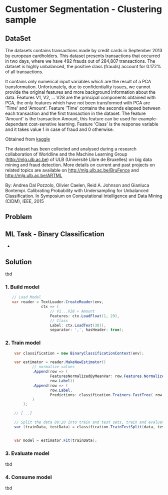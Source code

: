 # Customer Segmentation - Clustering sample

## DataSet

The datasets contains transactions made by credit cards in September 2013 by european cardholders. This dataset presents transactions that occurred in two days, where we have 492 frauds out of 284,807 transactions. The dataset is highly unbalanced, the positive class (frauds) account for 0.172% of all transactions.

It contains only numerical input variables which are the result of a PCA transformation. Unfortunately, due to confidentiality issues, we cannot provide the original features and more background information about the data. Features V1, V2, ... V28 are the principal components obtained with PCA, the only features which have not been transformed with PCA are 'Time' and 'Amount'. Feature 'Time' contains the seconds elapsed between each transaction and the first transaction in the dataset. The feature 'Amount' is the transaction Amount, this feature can be used for example-dependant cost-senstive learning. Feature 'Class' is the response variable and it takes value 1 in case of fraud and 0 otherwise.

Obtained from [kaggle](https://www.kaggle.com/mlg-ulb/creditcardfraud)

The dataset has been collected and analysed during a research collaboration of Worldline and the Machine Learning Group (http://mlg.ulb.ac.be) of ULB (Université Libre de Bruxelles) on big data mining and fraud detection. More details on current and past projects on related topics are available on http://mlg.ulb.ac.be/BruFence and http://mlg.ulb.ac.be/ARTML

By: Andrea Dal Pozzolo, Olivier Caelen, Reid A. Johnson and Gianluca Bontempi. Calibrating Probability with Undersampling for Unbalanced Classification. In Symposium on Computational Intelligence and Data Mining (CIDM), IEEE, 2015

## Problem

## ML Task - Binary Classification

-  

## Solution
tbd

### 1. Build model

`````csharp
   // Load Model
   var reader = TextLoader.CreateReader(env,
                ctx => (
                    // V1...V28 + Amount
                    Features: ctx.LoadFloat(1, 29),
                    // Class
                    Label: ctx.LoadText(30)),
                    separator: ',', hasHeader: true);
`````

### 2. Train model

`````csharp
    var classification = new BinaryClassificationContext(env);

    var estimator = reader.MakeNewEstimator()
            // normalize values
            .Append(row => (
                    FeaturesNormalizedByMeanVar: row.Features.NormalizeByMeanVar(),
                    row.Label))
            .Append(row => (
                    row.Label,
                    Predictions: classification.Trainers.FastTree( row.Label, row.FeaturesNormalizedByMeanVar)
            )
        );

    // [...]

    // Split the data 80:20 into train and test sets, train and evaluate.
    var (trainData, testData) = classification.TrainTestSplit(data, testFraction: 0.2);


    var model = estimator.Fit(trainData);
`````

### 3. Evaluate model
tbd

### 4. Consume model
tbd